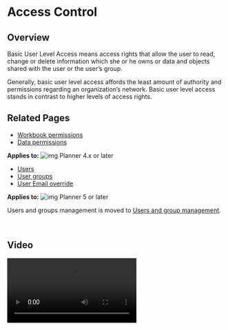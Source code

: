 # Access Control
## Overview
Basic User Level Access means access rights that allow the user to read, change or delete information which she or he owns or data and objects shared with the user or the user’s group.

Generally, basic user level access affords the least amount of authority and permissions regarding an organization’s network. Basic user level access stands in contrast to higher levels of access rights.
<br/>

## Related Pages

-  [Workbook permissions](access-control/workbook-permissions.md)
-  [Data permissions](access-control/data-permissions.md)

**Applies to:** ![img](https://profitbasedocs.blob.core.windows.net/icons/yes-icon.png) Planner 4.x or later
<br/>

-  [Users](access-control/user-management.md)
-  [User groups](access-control/group-management.md)
-  [User Email override](access-control/user-email-override.md)

**Applies to:** ![img](https://profitbasedocs.blob.core.windows.net/icons/yes-icon.png) Planner 5 or later
<br/>

Users and groups management is moved to [Users and group management](users-and-group-management.md).

<br/>


## Video
![](https://docs.support.profitbase.com/framework/invision/videos/usersandpermissions.mp4)


